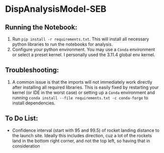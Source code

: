 # DispAnalysisModel-SEB

## Running the Notebook:

1. Run `pip install -r requirements.txt`. This will install all necessary python libraries to run the notebooks for analysis.
2. Configure your python environment. You may use a `Conda` environment or select a preset kernel. I personally used the 3.11.4 global env kernel.

## Troubleshooting:

1. A common issue is that the imports will not immediately work directly after installing all required libraries. This is easily fixed by restarting your kernel (or IDE in the worst case) or setting up a `Conda` environment and running `conda install --file requirements.txt -c conda-forge` to install dependencies. 

## To Do List:
- Confidence interval (start with 95 and 99.5) of rocket landing distance to the launch site. Ideally this includes direction, cuz a lot of the rockets land in the bottom right corner, and not the top left, so having that in consideration